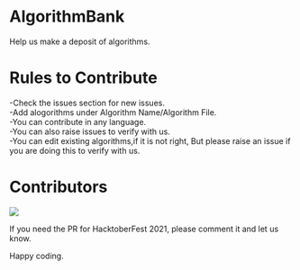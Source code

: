 # AlgorithmBank
Help us make a deposit of algorithms.

# Rules to Contribute
-Check the issues section for new issues.<br>
-Add alogorithms under Algorithm Name/Algorithm File.<br>
-You can contribute in any language.<br>
-You can also raise issues to verify with us.<br>
-You can edit existing algorithms,if it is not right, But please raise an issue if you are doing this to verify with us.

# Contributors
<a href="https://github.com/BugHunters-bug/AlgorithmBank/graphs/contributors">
  <img src="https://contrib.rocks/image?repo=BugHunters-bug/AlgorithmBank" />
</a>
<!--Made with [contributors-img](https://contrib.rocks).-->

If you need the PR for HacktoberFest 2021, please comment it and let us know.

Happy coding.
